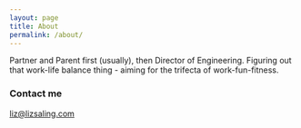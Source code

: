 ```yaml
---
layout: page
title: About
permalink: /about/
---
```


Partner and Parent first (usually), then Director of Engineering. Figuring out that work-life balance thing - aiming for the trifecta of work-fun-fitness.

### Contact me

[liz@lizsaling.com](mailto:liz@lizsaling.com)
